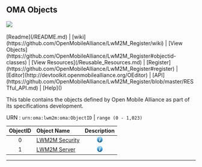 ## OMA Objects
<p>
	<img src="https://pbs.twimg.com/profile_images/461906120211062784/bJ84SApS.jpeg" width="50">
</p>
[Readme](/README.md) | [wiki](https://github.com/OpenMobileAlliance/LwM2M_Register/wiki) | [View Objects](https://github.com/OpenMobileAlliance/LwM2M_Register#objectid-classes) | [View Resources](/Reusable_Resources.md) | [Register](https://github.com/OpenMobileAlliance/LwM2M_Register#register) | [Editor](http://devtoolkit.openmobilealliance.org/OEditor) | [API](https://github.com/OpenMobileAlliance/LwM2M_Register/blob/master/RESTful_API.md) | [Help]()

This table contains the objects defined by Open Mobile Alliance as part of its specifications development. 

URN : ```urn:oma:lwm2m:oma:ObjectID``` | ```range (0 - 1,023)```

ObjectID  | Object Name                                  | Description
:--------:| :------------------------------------------- | :------------------------------------------------:
0         | [LWM2M Security](http://www.openmobilealliance.org/tech/profiles/LWM2M_Security-v1_0.xml "xml file") | ![alt Text](images/information.png "It provides the keying material of a LWM2M Client appropriate to access a specified LWM2M Server. One Object Instance SHOULD address a LWM2M Bootstrap Server. These LWM2M Object Resources MUST only be changed by a LWM2M Bootstrap Server or Bootstrap from Smartcardand MUST NOT be accessible by any other LWM2M Server.")
1         | [LWM2M Server](http://www.openmobilealliance.org/tech/profiles/LWM2M_Server-v1_0.xml "xml file") | ![alt Text](images/information.png "It provides the data related to a LWM2M Server. A Bootstrap Server has no such an Object Instance associated to it.")

***
